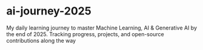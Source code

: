 # ai-journey-2025
My daily learning journey to master Machine Learning, AI &amp; Generative AI by the end of 2025. Tracking progress, projects, and open-source contributions along the way

